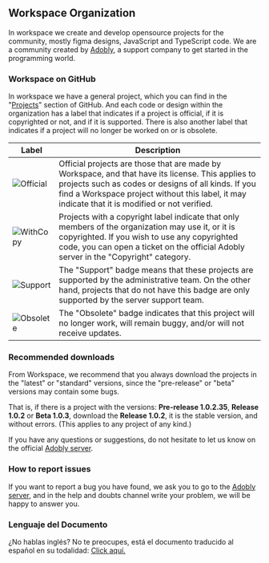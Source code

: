 ## Workspace Organization

In workspace we create and develop opensource projects for the community, mostly figma designs, JavaScript and TypeScript code. We are a community created by [Adobly](https://adobly.github.io/discord), a support company to get started in the programming world.

### Workspace on GitHub

In workspace we have a general project, which you can find in the "[Projects](https://github.com/orgs/workspaceproj/projects)" section of GitHub. And each code or design within the organization has a label that indicates if a project is official, if it is copyrighted or not, and if it is supported. There is also another label that indicates if a project will no longer be worked on or is obsolete.

| Label | Description |
| ----- | ----------- |
| ![Official](https://img.shields.io/badge/Official%20Project-DC2626) | Official projects are those that are made by Workspace, and that have its license. This applies to projects such as codes or designs of all kinds. If you find a Workspace project without this label, it may indicate that it is modified or not verified. |
| ![WithCopy](https://img.shields.io/badge/Copyright-16A34A) | Projects with a copyright label indicate that only members of the organization may use it, or it is copyrighted. If you wish to use any copyrighted code, you can open a ticket on the official Adobly server in the "Copyright" category. | 
| ![Support](https://img.shields.io/badge/Support-F59E0B) | The "Support" badge means that these projects are supported by the administrative team. On the other hand, projects that do not have this badge are only supported by the server support team. | 
| ![Obsolete](https://img.shields.io/badge/Obsolete-64748B) | The "Obsolete" badge indicates that this project will no longer work, will remain buggy, and/or will not receive updates. |

### Recommended downloads
From Workspace, we recommend that you always download the projects in the "latest" or "standard" versions, since the "pre-release" or "beta" versions may contain some bugs.  

That is, if there is a project with the versions: **Pre-release 1.0.2.35**, **Release 1.0.2** or **Beta 1.0.3**, download the **Release 1.0.2**, it is the stable version, and without errors. (This applies to any project of any kind.)  

If you have any questions or suggestions, do not hesitate to let us know on the official [Adobly server](https://adobly.github.io/discord).

### How to report issues
If you want to report a bug you have found, we ask you to go to the [Adobly server](https://adobly.github.io/discord), and in the help and doubts channel write your problem, we will be happy to answer you.

### Lenguaje del Documento

¿No hablas inglés? No te preocupes, está el documento traducido al español en su todalidad: [Click aquí.](https://github.com/workspaceproj/.github/blob/main/profile/README-ES.md)
